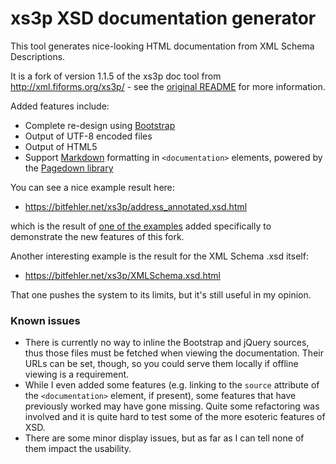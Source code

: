 # xs3p XSD documentation generator

This tool generates nice-looking HTML documentation from XML Schema
Descriptions.

It is a fork of version 1.1.5 of the xs3p doc tool from
http://xml.fiforms.org/xs3p/ - see the [original README](README_ORIG.txt) for
more information.

Added features include:

 - Complete re-design using [Bootstrap](https://getbootstrap.com "Bootstrap homepage")
 - Output of UTF-8 encoded files
 - Output of HTML5
 - Support [Markdown](https://daringfireball.net/projects/markdown/ "Markdown homepage")
   formatting in `<documentation>` elements, powered by the
   [Pagedown library](https://code.google.com/archive/p/pagedown/ "Pagedown homepage")

You can see a nice example result here:

 * https://bitfehler.net/xs3p/address_annotated.xsd.html

which is the result of [one of the
examples](examples/address_annotated.xsd "XSD source of the example")
added specifically to demonstrate the new features of this fork.

Another interesting example is the result for the XML Schema .xsd itself:

 * https://bitfehler.net/xs3p/XMLSchema.xsd.html

That one pushes the system to its limits, but it's still useful in my opinion.

### Known issues

 * There is currently no way to inline the Bootstrap and jQuery sources, thus
   those files must be fetched when viewing the documentation. Their URLs can
   be set, though, so you could serve them locally if offline viewing is a
   requirement.
 * While I even added some features (e.g. linking to the `source` attribute of
   the `<documentation>` element, if present), some features that have
   previously worked may have gone missing. Quite some refactoring was involved
   and it is quite hard to test some of the more esoteric features of XSD.
 * There are some minor display issues, but as far as I can tell none of them
   impact the usability.
